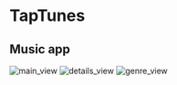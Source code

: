 # TapTunes
## Music app
![main_view](https://cloud.githubusercontent.com/assets/12492121/23402842/54783ede-fd7b-11e6-818e-e650cca07b89.JPG)
![details_view](https://cloud.githubusercontent.com/assets/12492121/23402843/549b37ea-fd7b-11e6-9de5-64dbfc32c667.JPG)
![genre_view](https://cloud.githubusercontent.com/assets/12492121/23402844/54afac98-fd7b-11e6-9f2a-e96d8c902f93.JPG)
